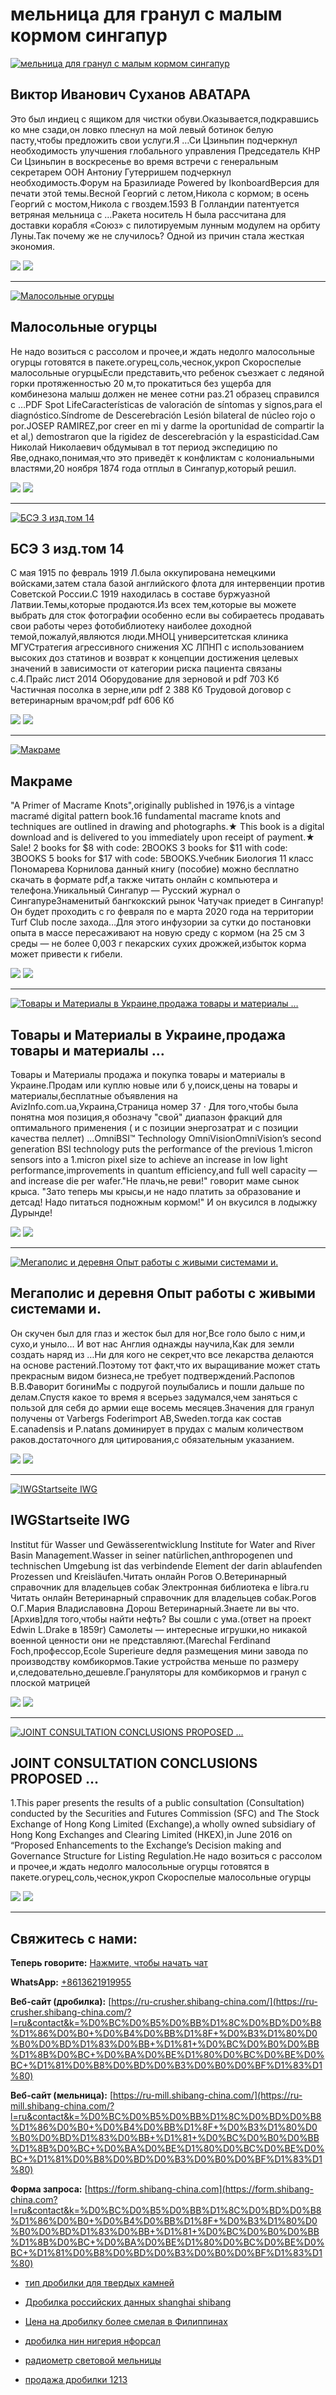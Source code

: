 # мельница для гранул с малым кормом сингапур

<a href="https://swt.shibang-china.com/?l=ru&img&k=%D0%BC%D0%B5%D0%BB%D1%8C%D0%BD%D0%B8%D1%86%D0%B0+%D0%B4%D0%BB%D1%8F+%D0%B3%D1%80%D0%B0%D0%BD%D1%83%D0%BB+%D1%81+%D0%BC%D0%B0%D0%BB%D1%8B%D0%BC+%D0%BA%D0%BE%D1%80%D0%BC%D0%BE%D0%BC+%D1%81%D0%B8%D0%BD%D0%B3%D0%B0%D0%BF%D1%83%D1%80" target="_blank">![мельница для гранул с малым кормом сингапур](http://static.shibang-china.com/all-800x300/1364.jpg)</a>

## Виктор Иванович Суханов АВАТАРА
Это был индиец с ящиком для чистки обуви.Оказывается,подкравшись ко мне сзади,он ловко плеснул на мой левый ботинок белую пасту,чтобы предложить свои услуги.Я …Си Цзиньпин подчеркнул необходимость улучшения глобального управления Председатель КНР Си Цзиньпин в воскресенье во время встречи с генеральным секретарем ООН Антониу Гутерришем подчеркнул необходимость.Форум на Бразилиаде Powered by IkonboardВерсия для печати этой темы.Весной Георгий с летом,Никола с кормом; в осень Георгий с мостом,Никола с гвоздем.1593 В Голландии патентуется ветряная мельница с …Ракета носитель Н была рассчитана для доставки корабля &#171;Союз&#187; с пилотируемым лунным модулем на орбиту Луны.Так почему же не случилось? Одной из причин стала жесткая экономия.


<a href="https://whatsapp.shibangsoft.com/WhatsApp.php" target="_blank" title="WhatsApp">![](http://static.shibang-china.com/icon/whatsapp.png)</a> <a href="https://swt.shibang-china.com/?l=ru&icon&k=%D0%BC%D0%B5%D0%BB%D1%8C%D0%BD%D0%B8%D1%86%D0%B0+%D0%B4%D0%BB%D1%8F+%D0%B3%D1%80%D0%B0%D0%BD%D1%83%D0%BB+%D1%81+%D0%BC%D0%B0%D0%BB%D1%8B%D0%BC+%D0%BA%D0%BE%D1%80%D0%BC%D0%BE%D0%BC+%D1%81%D0%B8%D0%BD%D0%B3%D0%B0%D0%BF%D1%83%D1%80" target="_blank">![](http://static.shibang-china.com/icon/chat-ru.png)</a>

---

<a href="https://swt.shibang-china.com/?l=ru&img&k=%D0%BC%D0%B5%D0%BB%D1%8C%D0%BD%D0%B8%D1%86%D0%B0+%D0%B4%D0%BB%D1%8F+%D0%B3%D1%80%D0%B0%D0%BD%D1%83%D0%BB+%D1%81+%D0%BC%D0%B0%D0%BB%D1%8B%D0%BC+%D0%BA%D0%BE%D1%80%D0%BC%D0%BE%D0%BC+%D1%81%D0%B8%D0%BD%D0%B3%D0%B0%D0%BF%D1%83%D1%80" target="_blank">![Малосольные огурцы](http://static.shibang-china.com/all-800x300/1021.jpg)</a>

## Малосольные огурцы
Не надо возиться с рассолом и прочее,и ждать недолго малосольные огурцы готовятся в пакете.огурец,соль,чеснок,укроп Скороспелые малосольные огурцыЕсли представить,что ребенок съезжает с ледяной горки протяженностью 20 м,то прокатиться без ущерба для комбинезона малыш должен не менее сотни раз.21 образец справился с …PDF Spot LifeCaracter&#237;sticas de valoraci&#243;n de s&#237;ntomas y signos,para el diagn&#243;stico.S&#237;ndrome de Descerebraci&#243;n Lesi&#243;n bilateral de n&#250;cleo rojo o por.JOSEP RAMIREZ,por creer en mi y darme la oportunidad de compartir la et al,) demostraron que la rigidez de descerebraci&#243;n y la espasticidad.Сам Николай Николаевич обдумывал в тот период экспедицию по Яве,однако,понимая,что это приведёт к конфликтам с колониальными властями,20 ноября 1874 года отплыл в Сингапур,который решил.


<a href="https://whatsapp.shibangsoft.com/WhatsApp.php" target="_blank" title="WhatsApp">![](http://static.shibang-china.com/icon/whatsapp.png)</a> <a href="https://swt.shibang-china.com/?l=ru&icon&k=%D0%BC%D0%B5%D0%BB%D1%8C%D0%BD%D0%B8%D1%86%D0%B0+%D0%B4%D0%BB%D1%8F+%D0%B3%D1%80%D0%B0%D0%BD%D1%83%D0%BB+%D1%81+%D0%BC%D0%B0%D0%BB%D1%8B%D0%BC+%D0%BA%D0%BE%D1%80%D0%BC%D0%BE%D0%BC+%D1%81%D0%B8%D0%BD%D0%B3%D0%B0%D0%BF%D1%83%D1%80" target="_blank">![](http://static.shibang-china.com/icon/chat-ru.png)</a>

---

<a href="https://swt.shibang-china.com/?l=ru&img&k=%D0%BC%D0%B5%D0%BB%D1%8C%D0%BD%D0%B8%D1%86%D0%B0+%D0%B4%D0%BB%D1%8F+%D0%B3%D1%80%D0%B0%D0%BD%D1%83%D0%BB+%D1%81+%D0%BC%D0%B0%D0%BB%D1%8B%D0%BC+%D0%BA%D0%BE%D1%80%D0%BC%D0%BE%D0%BC+%D1%81%D0%B8%D0%BD%D0%B3%D0%B0%D0%BF%D1%83%D1%80" target="_blank">![БСЭ 3 изд.том 14](http://static.shibang-china.com/all-800x300/439.jpg)</a>

## БСЭ 3 изд.том 14
С мая 1915 по февраль 1919 Л.была оккупирована немецкими войсками,затем стала базой английского флота для интервенции против Советской России.С 1919 находилась в составе буржуазной Латвии.Темы,которые продаются.Из всех тем,которые вы можете выбрать для сток фотографии особенно если вы собираетесь продавать свои работы через фотобиблиотеку наиболее доходной темой,пожалуй,являются люди.МНОЦ университетская клиника МГУСтратегия агрессивного снижения ХС ЛПНП с использованием высоких доз статинов и возврат к концепции достижения целевых значений в зависимости от категории риска пациента связаны с.4.Прайс лист 2014 Оборудование для зерновой и pdf 703 Кб Частичная посолка в зерне,или pdf 2 388 Кб Трудовой договор с ветеринарным врачом;pdf pdf 606 Кб


<a href="https://whatsapp.shibangsoft.com/WhatsApp.php" target="_blank" title="WhatsApp">![](http://static.shibang-china.com/icon/whatsapp.png)</a> <a href="https://swt.shibang-china.com/?l=ru&icon&k=%D0%BC%D0%B5%D0%BB%D1%8C%D0%BD%D0%B8%D1%86%D0%B0+%D0%B4%D0%BB%D1%8F+%D0%B3%D1%80%D0%B0%D0%BD%D1%83%D0%BB+%D1%81+%D0%BC%D0%B0%D0%BB%D1%8B%D0%BC+%D0%BA%D0%BE%D1%80%D0%BC%D0%BE%D0%BC+%D1%81%D0%B8%D0%BD%D0%B3%D0%B0%D0%BF%D1%83%D1%80" target="_blank">![](http://static.shibang-china.com/icon/chat-ru.png)</a>

---

<a href="https://swt.shibang-china.com/?l=ru&img&k=%D0%BC%D0%B5%D0%BB%D1%8C%D0%BD%D0%B8%D1%86%D0%B0+%D0%B4%D0%BB%D1%8F+%D0%B3%D1%80%D0%B0%D0%BD%D1%83%D0%BB+%D1%81+%D0%BC%D0%B0%D0%BB%D1%8B%D0%BC+%D0%BA%D0%BE%D1%80%D0%BC%D0%BE%D0%BC+%D1%81%D0%B8%D0%BD%D0%B3%D0%B0%D0%BF%D1%83%D1%80" target="_blank">![Макраме](http://static.shibang-china.com/all-800x300/1115.jpg)</a>

## Макраме
&quot;A Primer of Macrame Knots&quot;,originally published in 1976,is a vintage macram&#233; digital pattern book.16 fundamental macrame knots and techniques are outlined in drawing and photographs.★ This book is a digital download and is delivered to you immediately upon receipt of payment.★ Sale! 2 books for $8 with code: 2BOOKS 3 books for $11 with code: 3BOOKS 5 books for $17 with code: 5BOOKS.Учебник Биология 11 класс Пономарева Корнилова данный книгу (пособие) можно бесплатно скачать в формате pdf,а также читать онлайн с компьютера и телефона.Уникальный Сингапур — Русский журнал о СингапуреЗнаменитый бангкокский рынок Чатучак приедет в Сингапур! Он будет проходить с го февраля по е марта 2020 года на территории Turf Club после захода…Для этого инфузории за сутки до постановки опыта в массе пересаживают на новую среду с кормом (на 25 см 3 среды — не более 0,003 г пекарских сухих дрожжей,избыток корма может привести к гибели.


<a href="https://whatsapp.shibangsoft.com/WhatsApp.php" target="_blank" title="WhatsApp">![](http://static.shibang-china.com/icon/whatsapp.png)</a> <a href="https://swt.shibang-china.com/?l=ru&icon&k=%D0%BC%D0%B5%D0%BB%D1%8C%D0%BD%D0%B8%D1%86%D0%B0+%D0%B4%D0%BB%D1%8F+%D0%B3%D1%80%D0%B0%D0%BD%D1%83%D0%BB+%D1%81+%D0%BC%D0%B0%D0%BB%D1%8B%D0%BC+%D0%BA%D0%BE%D1%80%D0%BC%D0%BE%D0%BC+%D1%81%D0%B8%D0%BD%D0%B3%D0%B0%D0%BF%D1%83%D1%80" target="_blank">![](http://static.shibang-china.com/icon/chat-ru.png)</a>

---

<a href="https://swt.shibang-china.com/?l=ru&img&k=%D0%BC%D0%B5%D0%BB%D1%8C%D0%BD%D0%B8%D1%86%D0%B0+%D0%B4%D0%BB%D1%8F+%D0%B3%D1%80%D0%B0%D0%BD%D1%83%D0%BB+%D1%81+%D0%BC%D0%B0%D0%BB%D1%8B%D0%BC+%D0%BA%D0%BE%D1%80%D0%BC%D0%BE%D0%BC+%D1%81%D0%B8%D0%BD%D0%B3%D0%B0%D0%BF%D1%83%D1%80" target="_blank">![Товары и Материалы в Украине,продажа товары и материалы …](http://static.shibang-china.com/all-800x300/668.jpg)</a>

## Товары и Материалы в Украине,продажа товары и материалы …
Товары и Материалы продажа и покупка товары и материалы в Украине.Продам или куплю новые или б у,поиск,цены на товары и материалы,бесплатные объявления на AvizInfo.com.ua,Украина,Страница номер 37&nbsp;&#0183;&#32;Для того,чтобы была понятна моя позиция,я обозначу &quot;свой&quot; диапазон фракций для оптимального применения ( и с позиции энергозатрат и с позиции качества пеллет) …OmniBSI™ Technology OmniVisionOmniVision’s second generation BSI technology puts the performance of the previous 1.micron sensors into a 1.micron pixel size to achieve an increase in low light performance,improvements in quantum efficiency,and full well capacity — and increase die per wafer.&quot;Не плачь,не реви!&quot; говорит маме сынок крыса. &quot;Зато теперь мы крысы,и не надо платить за образование и детсад! Надо питаться подножным кормом!&quot; И он вкусился в лодыжку Дурынде!


<a href="https://whatsapp.shibangsoft.com/WhatsApp.php" target="_blank" title="WhatsApp">![](http://static.shibang-china.com/icon/whatsapp.png)</a> <a href="https://swt.shibang-china.com/?l=ru&icon&k=%D0%BC%D0%B5%D0%BB%D1%8C%D0%BD%D0%B8%D1%86%D0%B0+%D0%B4%D0%BB%D1%8F+%D0%B3%D1%80%D0%B0%D0%BD%D1%83%D0%BB+%D1%81+%D0%BC%D0%B0%D0%BB%D1%8B%D0%BC+%D0%BA%D0%BE%D1%80%D0%BC%D0%BE%D0%BC+%D1%81%D0%B8%D0%BD%D0%B3%D0%B0%D0%BF%D1%83%D1%80" target="_blank">![](http://static.shibang-china.com/icon/chat-ru.png)</a>

---

<a href="https://swt.shibang-china.com/?l=ru&img&k=%D0%BC%D0%B5%D0%BB%D1%8C%D0%BD%D0%B8%D1%86%D0%B0+%D0%B4%D0%BB%D1%8F+%D0%B3%D1%80%D0%B0%D0%BD%D1%83%D0%BB+%D1%81+%D0%BC%D0%B0%D0%BB%D1%8B%D0%BC+%D0%BA%D0%BE%D1%80%D0%BC%D0%BE%D0%BC+%D1%81%D0%B8%D0%BD%D0%B3%D0%B0%D0%BF%D1%83%D1%80" target="_blank">![Мегаполис и деревня Опыт работы с живыми системами и.](http://static.shibang-china.com/all-800x300/305.jpg)</a>

## Мегаполис и деревня Опыт работы с живыми системами и.
Он скучен был для глаз и жесток был для ног,Все голо было с ним,и сухо,и уныло… И вот нас Англия однажды научила,Как для земли создать наряд из …Ни для кого не секрет,что все лекарства делаются на основе растений.Поэтому тот факт,что их выращивание может стать прекрасным видом бизнеса,не требует подтверждений.Распопов В.В.Фаворит богиниМы с подругой поулыбались и пошли дальше по делам.Спустя какое то время я всерьез задумался,чем заняться с пользой для себя до армии еще восемь месяцев.Значения для гранул получены от Varbergs Foderimport AB,Sweden.тогда как состав E.canadensis и P.natans доминирует в прудах с малым количеством раков.достаточного для цитирования,с обязательным указанием.


<a href="https://whatsapp.shibangsoft.com/WhatsApp.php" target="_blank" title="WhatsApp">![](http://static.shibang-china.com/icon/whatsapp.png)</a> <a href="https://swt.shibang-china.com/?l=ru&icon&k=%D0%BC%D0%B5%D0%BB%D1%8C%D0%BD%D0%B8%D1%86%D0%B0+%D0%B4%D0%BB%D1%8F+%D0%B3%D1%80%D0%B0%D0%BD%D1%83%D0%BB+%D1%81+%D0%BC%D0%B0%D0%BB%D1%8B%D0%BC+%D0%BA%D0%BE%D1%80%D0%BC%D0%BE%D0%BC+%D1%81%D0%B8%D0%BD%D0%B3%D0%B0%D0%BF%D1%83%D1%80" target="_blank">![](http://static.shibang-china.com/icon/chat-ru.png)</a>

---

<a href="https://swt.shibang-china.com/?l=ru&img&k=%D0%BC%D0%B5%D0%BB%D1%8C%D0%BD%D0%B8%D1%86%D0%B0+%D0%B4%D0%BB%D1%8F+%D0%B3%D1%80%D0%B0%D0%BD%D1%83%D0%BB+%D1%81+%D0%BC%D0%B0%D0%BB%D1%8B%D0%BC+%D0%BA%D0%BE%D1%80%D0%BC%D0%BE%D0%BC+%D1%81%D0%B8%D0%BD%D0%B3%D0%B0%D0%BF%D1%83%D1%80" target="_blank">![IWGStartseite IWG](http://static.shibang-china.com/all-800x300/629.jpg)</a>

## IWGStartseite IWG
Institut f&#252;r Wasser und Gew&#228;sserentwicklung Institute for Water and River Basin Management.Wasser in seiner nat&#252;rlichen,anthropogenen und technischen Umgebung ist das verbindende Element der darin ablaufenden Prozessen und Kreisl&#228;ufen.Читать онлайн Рогов О.Ветеринарный справочник для владельцев собак Электронная библиотека e libra.ru Читать онлайн Ветеринарный справочник для владельцев собак.Рогов О.Г.Мария Владиславовна Дорош Ветеринарный.Знаете ли вы что.[Архив]для того,чтобы найти нефть? Вы сошли с ума.(ответ на проект Edwin L.Drake в 1859г) Самолеты — интересные игрушки,но никакой военной ценности они не представляют.(Marechal Ferdinand Foch,профессор,Ecole Superieure deдля размещения мини завода по производству комбикормов.Такие устройства меньше по размеру и,следовательно,дешевле.Грануляторы для комбикормов и гранул с плоской матрицей


<a href="https://whatsapp.shibangsoft.com/WhatsApp.php" target="_blank" title="WhatsApp">![](http://static.shibang-china.com/icon/whatsapp.png)</a> <a href="https://swt.shibang-china.com/?l=ru&icon&k=%D0%BC%D0%B5%D0%BB%D1%8C%D0%BD%D0%B8%D1%86%D0%B0+%D0%B4%D0%BB%D1%8F+%D0%B3%D1%80%D0%B0%D0%BD%D1%83%D0%BB+%D1%81+%D0%BC%D0%B0%D0%BB%D1%8B%D0%BC+%D0%BA%D0%BE%D1%80%D0%BC%D0%BE%D0%BC+%D1%81%D0%B8%D0%BD%D0%B3%D0%B0%D0%BF%D1%83%D1%80" target="_blank">![](http://static.shibang-china.com/icon/chat-ru.png)</a>

---

<a href="https://swt.shibang-china.com/?l=ru&img&k=%D0%BC%D0%B5%D0%BB%D1%8C%D0%BD%D0%B8%D1%86%D0%B0+%D0%B4%D0%BB%D1%8F+%D0%B3%D1%80%D0%B0%D0%BD%D1%83%D0%BB+%D1%81+%D0%BC%D0%B0%D0%BB%D1%8B%D0%BC+%D0%BA%D0%BE%D1%80%D0%BC%D0%BE%D0%BC+%D1%81%D0%B8%D0%BD%D0%B3%D0%B0%D0%BF%D1%83%D1%80" target="_blank">![JOINT CONSULTATION CONCLUSIONS PROPOSED …](http://static.shibang-china.com/all-800x300/182.jpg)</a>

## JOINT CONSULTATION CONCLUSIONS PROPOSED …
1.This paper presents the results of a public consultation (Consultation) conducted by the Securities and Futures Commission (SFC) and The Stock Exchange of Hong Kong Limited (Exchange),a wholly owned subsidiary of Hong Kong Exchanges and Clearing Limited (HKEX),in June 2016 on “Proposed Enhancements to the Exchange’s Decision making and Governance Structure for Listing Regulation.Не надо возиться с рассолом и прочее,и ждать недолго малосольные огурцы готовятся в пакете.огурец,соль,чеснок,укроп Скороспелые малосольные огурцы

<a href="https://whatsapp.shibangsoft.com/WhatsApp.php" target="_blank" title="WhatsApp">![](http://static.shibang-china.com/icon/whatsapp.png)</a> <a href="https://swt.shibang-china.com/?l=ru&icon&k=%D0%BC%D0%B5%D0%BB%D1%8C%D0%BD%D0%B8%D1%86%D0%B0+%D0%B4%D0%BB%D1%8F+%D0%B3%D1%80%D0%B0%D0%BD%D1%83%D0%BB+%D1%81+%D0%BC%D0%B0%D0%BB%D1%8B%D0%BC+%D0%BA%D0%BE%D1%80%D0%BC%D0%BE%D0%BC+%D1%81%D0%B8%D0%BD%D0%B3%D0%B0%D0%BF%D1%83%D1%80" target="_blank">![](http://static.shibang-china.com/icon/chat-ru.png)</a>

---
## Свяжитесь с нами:

**Теперь говорите:** [Нажмите, чтобы начать чат](https://swt.shibang-china.com?l=ru&contact&k=%D0%BC%D0%B5%D0%BB%D1%8C%D0%BD%D0%B8%D1%86%D0%B0+%D0%B4%D0%BB%D1%8F+%D0%B3%D1%80%D0%B0%D0%BD%D1%83%D0%BB+%D1%81+%D0%BC%D0%B0%D0%BB%D1%8B%D0%BC+%D0%BA%D0%BE%D1%80%D0%BC%D0%BE%D0%BC+%D1%81%D0%B8%D0%BD%D0%B3%D0%B0%D0%BF%D1%83%D1%80)

**WhatsApp:**  [+8613621919955](https://whatsapp.shibangsoft.com/WhatsApp.php)

**Веб-сайт (дробилка):** [https://ru-crusher.shibang-china.com/](https://ru-crusher.shibang-china.com/?l=ru&contact&k=%D0%BC%D0%B5%D0%BB%D1%8C%D0%BD%D0%B8%D1%86%D0%B0+%D0%B4%D0%BB%D1%8F+%D0%B3%D1%80%D0%B0%D0%BD%D1%83%D0%BB+%D1%81+%D0%BC%D0%B0%D0%BB%D1%8B%D0%BC+%D0%BA%D0%BE%D1%80%D0%BC%D0%BE%D0%BC+%D1%81%D0%B8%D0%BD%D0%B3%D0%B0%D0%BF%D1%83%D1%80)

**Веб-сайт (мельница):** [https://ru-mill.shibang-china.com/](https://ru-mill.shibang-china.com/?l=ru&contact&k=%D0%BC%D0%B5%D0%BB%D1%8C%D0%BD%D0%B8%D1%86%D0%B0+%D0%B4%D0%BB%D1%8F+%D0%B3%D1%80%D0%B0%D0%BD%D1%83%D0%BB+%D1%81+%D0%BC%D0%B0%D0%BB%D1%8B%D0%BC+%D0%BA%D0%BE%D1%80%D0%BC%D0%BE%D0%BC+%D1%81%D0%B8%D0%BD%D0%B3%D0%B0%D0%BF%D1%83%D1%80)

**Форма запроса:** [https://form.shibang-china.com](https://form.shibang-china.com?l=ru&contact&k=%D0%BC%D0%B5%D0%BB%D1%8C%D0%BD%D0%B8%D1%86%D0%B0+%D0%B4%D0%BB%D1%8F+%D0%B3%D1%80%D0%B0%D0%BD%D1%83%D0%BB+%D1%81+%D0%BC%D0%B0%D0%BB%D1%8B%D0%BC+%D0%BA%D0%BE%D1%80%D0%BC%D0%BE%D0%BC+%D1%81%D0%B8%D0%BD%D0%B3%D0%B0%D0%BF%D1%83%D1%80)

* [тип дробилки для твердых камней](../135/%D1%82%D0%B8%D0%BF%20%D0%B4%D1%80%D0%BE%D0%B1%D0%B8%D0%BB%D0%BA%D0%B8%20%D0%B4%D0%BB%D1%8F%20%D1%82%D0%B2%D0%B5%D1%80%D0%B4%D1%8B%D1%85%20%D0%BA%D0%B0%D0%BC%D0%BD%D0%B5%D0%B9.md)

* [Дробилка российских данных shanghai shibang](../131/%D0%94%D1%80%D0%BE%D0%B1%D0%B8%D0%BB%D0%BA%D0%B0%20%D1%80%D0%BE%D1%81%D1%81%D0%B8%D0%B9%D1%81%D0%BA%D0%B8%D1%85%20%D0%B4%D0%B0%D0%BD%D0%BD%D1%8B%D1%85%20shanghai%20shibang.md)

* [Цена на дробилку более смелая в Филиппинах](../131/%D0%A6%D0%B5%D0%BD%D0%B0%20%D0%BD%D0%B0%20%D0%B4%D1%80%D0%BE%D0%B1%D0%B8%D0%BB%D0%BA%D1%83%20%D0%B1%D0%BE%D0%BB%D0%B5%D0%B5%20%D1%81%D0%BC%D0%B5%D0%BB%D0%B0%D1%8F%20%D0%B2%20%D0%A4%D0%B8%D0%BB%D0%B8%D0%BF%D0%BF%D0%B8%D0%BD%D0%B0%D1%85.md)

* [дробилка нин нигерия нфорсал](../133/%D0%B4%D1%80%D0%BE%D0%B1%D0%B8%D0%BB%D0%BA%D0%B0%20%D0%BD%D0%B8%D0%BD%20%D0%BD%D0%B8%D0%B3%D0%B5%D1%80%D0%B8%D1%8F%20%D0%BD%D1%84%D0%BE%D1%80%D1%81%D0%B0%D0%BB.md)

* [радиометр световой мельницы](../135/%D1%80%D0%B0%D0%B4%D0%B8%D0%BE%D0%BC%D0%B5%D1%82%D1%80%20%D1%81%D0%B2%D0%B5%D1%82%D0%BE%D0%B2%D0%BE%D0%B9%20%D0%BC%D0%B5%D0%BB%D1%8C%D0%BD%D0%B8%D1%86%D1%8B.md)

* [продажа дробилки 1213](../131/%D0%BF%D1%80%D0%BE%D0%B4%D0%B0%D0%B6%D0%B0%20%D0%B4%D1%80%D0%BE%D0%B1%D0%B8%D0%BB%D0%BA%D0%B8%201213.md)